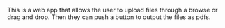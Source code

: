 This is a web app that allows the user to upload files through a browse or drag and drop. Then they can push a button to output the files as pdfs.
